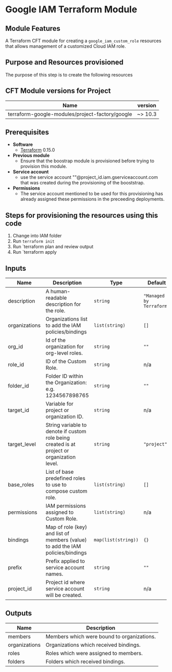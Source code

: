 # Google IAM Terraform Module

## Module Features

A Terraform CFT module for creating a `google_iam_custom_role` resources that allows management of a customized Cloud IAM role.
  
## Purpose and Resources provisioned


The purpose of this step is to create the following resources 

## CFT Module versions for Project

| Name | version | 
|------|:-------------:|
| terraform-google-modules/project-factory/google | ~> 10.3

## Prerequisites
- **Software**
   - [Terraform](https://www.terraform.io/downloads.html)  0.15.0
- **Previous module**
   - Ensure that the boostrap module is provisioned before trying to provision this module.
- **Service account**
	- use the service account "<service account name>"@project_id.iam.gserviceaccount.com that was created during the provisioning of the booststrap.
- **Permissions**
	- The service account mentioned to be used for this provisioning has already assigned these permissions in the preceeding deployments. 


## Steps for provisioning the resources using this code

1. Change into IAM folder
2. Run `terraform init`
3. Run `terraform plan and review output
4. Run `terraform apply


<!-- BEGINNING OF PRE-COMMIT-TERRAFORM DOCS HOOK -->

## Inputs

| Name | Description | Type | Default | Required |
|------|-------------|------|---------|:--------:|
| description | A human-readable description for the role. | `string` | `"Managed by Terraform"` | no |
| organizations | Organizations list to add the IAM policies/bindings | `list(string)` | `[]` | no |
| org\_id | Id of the organization for org-level roles. | `string` | `""` | yes |
| role\_id | ID of the Custom Role. | `string` | n/a | yes |
| folder\_id | Folder ID within the Organization: e.g. 1234567898765 | `string` | `""` | no |
| target\_id | Variable for project or organization ID. | `string` | n/a | yes |
| target\_level | String variable to denote if custom role being created is at project or organization level. | `string` | `"project"` | no |
| base\_roles | List of base predefined roles to use to compose custom role. | `list(string)` | `[]` | no |
| permissions | IAM permissions assigned to Custom Role. | `list(string)` | n/a | yes |
| bindings | Map of role (key) and list of members (value) to add the IAM policies/bindings | `map(list(string))` | `{}` | no |
| prefix | Prefix applied to service account names. | `string` | `""` | no |
| project\_id | Project id where service account will be created. | `string` | n/a | yes |

<!-- END OF PRE-COMMIT-TERRAFORM DOCS HOOK -->

<!-- BEGINNING OF PRE-COMMIT-TERRAFORM DOCS HOOK -->

## Outputs

| Name | Description |
|------|-------------|
| members | Members which were bound to organizations. |
| organizations | Organizations which received bindings. |
| roles | Roles which were assigned to members. |
| folders | Folders which received bindings. |


<!-- END OF PRE-COMMIT-TERRAFORM DOCS HOOK -->